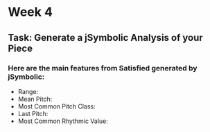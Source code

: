 # Week 4
## Task: Generate a jSymbolic Analysis of your Piece 
### Here are the main features from Satisfied generated by jSymbolic:
- Range:
- Mean Pitch:
- Most Common Pitch Class:
- Last Pitch:
- Most Common Rhythmic Value:
